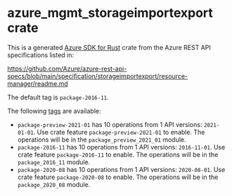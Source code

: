 # azure_mgmt_storageimportexport crate

This is a generated [Azure SDK for Rust](https://github.com/Azure/azure-sdk-for-rust) crate from the Azure REST API specifications listed in:

https://github.com/Azure/azure-rest-api-specs/blob/main/specification/storageimportexport/resource-manager/readme.md

The default tag is `package-2016-11`.

The following [tags](https://github.com/Azure/azure-sdk-for-rust/blob/main/services/tags.md) are available:

- `package-preview-2021-01` has 10 operations from 1 API versions: `2021-01-01`. Use crate feature `package-preview-2021-01` to enable. The operations will be in the `package_preview_2021_01` module.
- `package-2016-11` has 10 operations from 1 API versions: `2016-11-01`. Use crate feature `package-2016-11` to enable. The operations will be in the `package_2016_11` module.
- `package-2020-08` has 10 operations from 1 API versions: `2020-08-01`. Use crate feature `package-2020-08` to enable. The operations will be in the `package_2020_08` module.